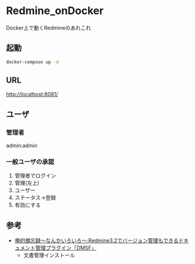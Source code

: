 # Redmine_onDocker
Docker上で動くRedmineのあれこれ

## 起動

``` sh
docker-compose up -d
```

## URL

[http://localhost:8081/](http://localhost:8081/)

## ユーザ

### 管理者

admin:admin

### 一般ユーザの承認

1. 管理者でログイン
2. 管理(左上)
3. ユーザー
4. ステータス→登録
5. 有効にする

## 参考

- [俺的備忘録～なんかいろいろ～:Redmine3.2でバージョン管理もできるドキュメント管理プラグイン「DMSF」](https://orebibou.com/ja/home/201610/20161009_001/)
  - 文書管理インストール